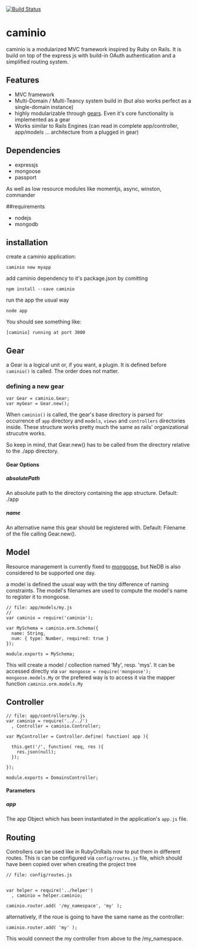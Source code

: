 [![Build Status](https://travis-ci.org/tastenwerk/caminio.png)](https://travis-ci.org/tastenwerk/caminio)

# caminio

caminio is a modularized MVC framework inspired by Ruby on Rails.
It is build on top of the express js with build-in OAuth authentication 
and a simplified routing system.

## Features

* MVC framework
* Multi-Domain / Multi-Teancy system build in (but also works perfect as a single-domain instance)
* highly modularizable through [gears](#gear). Even it's core functionality is implemented as a gear
* Works similar to Rails Engines (can read in complete app/controller, app/models ... architecture from a plugged in gear)

## Dependencies

* expressjs
* mongoose
* passport

As well as low resource modules like momentjs, async, winston, commander

##requirements

* nodejs
* mongodb

## installation

create a caminio application:

    caminio new myapp

add caminio dependency to it's package.json by comitting

    npm install --save caminio

run the app the usual way

    node app

You should see something like:

    [caminio] running at port 3000


## <a name="gear"></a> Gear

a Gear is a logical unit or, if you want, a plugin. It is defined before
`caminio()` is called. The order does not matter.

### defining a new gear

    var Gear = caminio.Gear;
    var myGear = Gear.new();

When `caminio()` is called, the gear's base directory is parsed
for occurrence of `app` directory and `models`, `views` and `controllers` directories
inside. These structure works pretty much the same as rails' organizational strucutre
works.

So keep in mind, that Gear.new() has to be called from the directory relative to the ./app directory.

#### Gear Options

##### absolutePath

An absolute path to the directory containing the app structure. Default: ./app

##### name

An alternative name this gear should be registered with. Default: Filename of the file calling Gear.new(). 

## Model

Resource management is currently fixed to [mongoose](http://mongoosejs.com), but NeDB is also considered to
be supported one day.

a model is defined the usual way with the tiny difference of naming constraints. The
model's filenames are used to compute the model's name to register it to mongoose.

    // file: app/models/my.js
    //
    var caminio = require('caminio');

    var MySchema = caminio.orm.Schema({
      name: String,
      num: { type: Number, required: true }
    });

    module.exports = MySchema;

This will create a model / collection named 'My', resp. 'mys'. It can be accessed
directly via `var mongoose = require('mongoose'); mongoose.models.My` or the prefered way is to access
it via the mapper function `caminio.orm.models.My`


## Controller

    // file: app/controllers/my.js
    var caminio = require('../../')
      , Controller = caminio.Controller;
    
    var MyController = Controller.define( function( app ){
    
      this.get('/', function( req, res ){
        res.json(null);
      });
    
    });
    
    module.exports = DomainsController;

#### Parameters

##### app

The app Object which has been instantiated in the application's `app.js` file.

## Routing

Controllers can be used like in RubyOnRails now to put them in different routes. This is can be configured
via `config/routes.js` file, which should have been copied over when creating the project tree

    // file: config/routes.js


    var helper = require('../helper')
      , caminio = helper.caminio;
    
    caminio.router.add( '/my_namespace', 'my' );

alternatively, if the roue is going to have the same name as the controller:

    caminio.router.add( 'my' );

This would connect the my controller from above to the /my_namespace.


